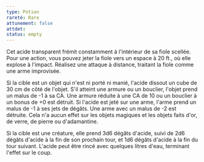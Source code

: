 ```yaml
---
type: Potion
rareté: Rare
attunement: false
attdet:
status: empty
---
```

Cet acide transparent frémit constamment à l'intérieur de sa fiole scellée. Pour une action, vous pouvez jeter la fiole vers un espace à 20 ft., où elle explose à l'impact. Réalisez une attaque à distance, traitant la fiole comme une arme improvisée.

Si la cible est un objet qui n'est ni porté ni manié, l'acide dissout un cube de 30 cm de côté de l'objet. S'il atteint une armure ou un bouclier, l'objet prend un malus de -1 à sa CA. Une armure réduite à une CA de 10 ou un bouclier à un bonus de +0 est détruit. Si l'acide est jeté sur une arme, l'arme prend un malus de -1 à ses jets de dégâts. Une arme avec un malus de -2 est détruite. Cela n'a aucun effet sur les objets magiques et les objets faits d'or, de verre, de pierre ou d'adamantine.

Si la cible est une créature, elle prend 3d6 dégâts d'acide, suivi de 2d6 dégâts d'acide à la fin de son prochain tour, et 1d6 dégâts d'acide à la fin du tour suivant. L'acide peut être rincé avec quelques litres d'eau, terminant l'effet sur le coup.